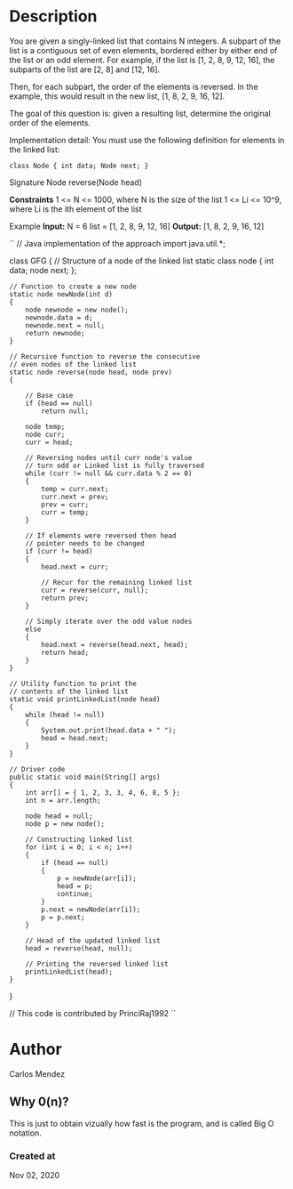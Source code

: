 # Description
You are given a singly-linked list that contains N integers. A subpart of the list is a contiguous set of even elements, bordered either by either end of the list or an odd element. For example, if the list is [1, 2, 8, 9, 12, 16], the subparts of the list are [2, 8] and [12, 16].

Then, for each subpart, the order of the elements is reversed. In the example, this would result in the new list, [1, 8, 2, 9, 16, 12].

The goal of this question is: given a resulting list, determine the original order of the elements.

Implementation detail:
You must use the following definition for elements in the linked list:

`class Node {
    int data;
    Node next;
}`

Signature
Node reverse(Node head)

**Constraints**
1 <= N <= 1000, where N is the size of the list
1 <= Li <= 10^9, where Li is the ith element of the list

Example
**Input:**
N = 6
list = [1, 2, 8, 9, 12, 16]
**Output:**
[1, 8, 2, 9, 16, 12]

``
// Java implementation of the approach 
import java.util.*; 

class GFG 
{ 
 	// Structure of a node of the linked list 
 	static class node 
 	{ 
 		int data; 
 		node next; 
 	}; 
 	
 	// Function to create a new node 
 	static node newNode(int d) 
 	{ 
 		node newnode = new node(); 
 		newnode.data = d; 
 		newnode.next = null; 
 		return newnode; 
 	} 
 	
 	// Recursive function to reverse the consecutive 
 	// even nodes of the linked list 
 	static node reverse(node head, node prev) 
 	{ 
 	
 		// Base case 
 		if (head == null) 
 			return null; 
 	
 		node temp; 
 		node curr; 
 		curr = head; 
 	
 		// Reversing nodes until curr node's value 
 		// turn odd or Linked list is fully traversed 
 		while (curr != null && curr.data % 2 == 0) 
 		{ 
 			temp = curr.next; 
 			curr.next = prev; 
 			prev = curr; 
 			curr = temp; 
 		} 
 	
 		// If elements were reversed then head 
 		// pointer needs to be changed 
 		if (curr != head) 
 		{ 
 			head.next = curr; 
 	
 			// Recur for the remaining linked list 
 			curr = reverse(curr, null); 
 			return prev; 
 		} 
 	
 		// Simply iterate over the odd value nodes 
 		else
 		{ 
 			head.next = reverse(head.next, head); 
 			return head; 
 		} 
 	} 
 	
 	// Utility function to print the 
 	// contents of the linked list 
 	static void printLinkedList(node head) 
 	{ 
 		while (head != null) 
 		{ 
 			System.out.print(head.data + " "); 
 			head = head.next; 
 		} 
 	} 
 	
 	// Driver code 
 	public static void main(String[] args) 
 	{ 
 		int arr[] = { 1, 2, 3, 3, 4, 6, 8, 5 }; 
 		int n = arr.length; 
 	
 		node head = null; 
 		node p = new node(); 
 	
 		// Constructing linked list 
 		for (int i = 0; i < n; i++) 
 		{ 
 			if (head == null) 
 			{ 
 				p = newNode(arr[i]); 
 				head = p; 
 				continue; 
 			} 
 			p.next = newNode(arr[i]); 
 			p = p.next; 
 		} 
 	
 		// Head of the updated linked list 
 		head = reverse(head, null); 
 	
 		// Printing the reversed linked list 
 		printLinkedList(head); 
 	} 
} 

// This code is contributed by PrinciRaj1992 
``

# Author
Carlos Mendez

## Why 0(n)?
This is just to obtain vizually how fast is the program, and is called Big O notation.

### Created at 
Nov 02, 2020

